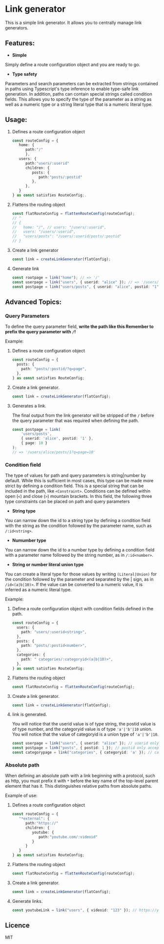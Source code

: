 # Link generator

This is a simple link generator. It allows you to centrally manage link
generators.

## Features:

- **Simple**

Simply define a route configuration object and you are ready to go.

- **Type safety**

Parameters and search parameters can be extracted from strings contained in
paths using Typescript's type inference to enable type-safe link generation. In
addition, paths can contain special strings called condition fields. This allows
you to specify the type of the parameter as a string as well as a numeric type
or a string literal type that is a numeric literal type.

## Usage:

1. Defines a route configuration object

   ```ts
   const routeConfig = {
      home: {
         path:"/"
         },
      users: {
         path:"users/:userid"
         children: {
            posts: {
               path:"posts/:postid"
            },
         },
      }
   } as const satisfies RouteConfig;.
   ```

2. Flattens the routing object

   ```ts
   const flatRouteConfig = flattenRouteConfig(routeConfig);
   // ^
   // {
   //   home: "/", // users: "/users/:userid",
   //   users: "/users/:userid",
   //   "users/posts": "/users/:userid/posts/:postid"
   // }
   ```

3. Create a link generator

   ```ts
   const link = createLinkGenerator(flatConfig);
   ```

4. Generate link

   ```ts
   const rootpage = link("home"); // => '/'
   const userpage = link("users", { userid: "alice" }); // => '/users/alice'
   const postpage = link("users/posts", { userid: "alice", postid: "1" }); // => '/users/alice/posts/1'
   ```

## Advanced Topics:

### Query Parameters

To define the query parameter field, **write the path like this Remember to
prefix the query parameter with `/`!**

Example:

1. Defines a route configuration object

   ```ts
   const routeConfig = {
     posts: {
       path: "posts/:postid/?q=page",
     },
   } as const satisfies RouteConfig;
   ```

2. Create a link generator.

   ```ts
   const link = createLinkGenerator(flatConfig);
   ```

3. Generates a link.

   The final output from the link generator will be stripped of the `/` before the
   query parameter that was required when defining the path.

    ```ts
    const postpage = link(
    	'users/posts',
    	{ userid: 'alice', postid: '1' },
    	{ page: 10 }
    );
    // => '/users/alice/posts/1?q=page=10'
    ```

### Condition field

The type of values for path and query parameters is string|number by default.
While this is sufficient in most cases, this type can be made more strict by
defining a condition field. This is a special string that can be included in the
path, like `<Constraint>`. Conditions can be defined within open (`<`) and close
(`>`) mountain brackets. In this field, the following three type constraints can
be placed on path and query parameters

- **String type**

You can narrow down the id to a string type by defining a condition field with
the string as the condition followed by the parameter name, such as
`/:id<string>`.

- **Numumber type**

You can narrow down the id to a number type by defining a condition field with a
parameter name followed by the string number, as in `/:id<number>`.

- **String or number literal union type**

You can create a literal type for those values by writing `(Literal|Union)` for
the condition followed by the parameter and separated by the | sign, as in
`/id<(a|b|10)>`. If the value can be converted to a numeric value, it is
inferred as a numeric literal type.

Example:

1. Define a route configuration object with condition fields defined in the
   path.

   ```ts
   const routeConfig = {
     users: {
       path: "users/:userid<string>",
     },
     posts: {
       path: "posts/:postid<number>",
     },
     categories: {
       path: " categories/:categoryid<(a|b|10)>",
     },
   } as const satisfies RouteConfig;
   ```

2. Flattens the routing object

   ```ts
   const flatRouteConfig = flattenRouteConfig(routeConfig);
   ```

3. Create a link generator.

   ```ts
   const link = createLinkGenerator(flatConfig);
   ```

4. link is generated.

   You will notice that the userid value is of type string, the postid value is of
   type number, and the categoryid value is of type `'a'|'b'|10` union. You will
   notice that the value of categoryid is a union type of `'a'|'b'|10`.

    ```ts
    const userpage = link("users", { userid: "alice" }); // userid only accept string type!
    const postpage = link("posts", { postid: 1 }); // postid only accept number type!
    const categorypage = link("categories", { categoryid: 'a' }); // categoryid only accept 'a' or 'b' or 10!
    ```

### Absolute path

When defining an absolute path with a link beginning with a protocol, such as
http, you must prefix it with `*` before the key name of the top-level parent
element that has it. This distinguishes relative paths from absolute paths.

Example of use:

1. Defines a route configuration object

   ```ts
   const routeConfig = {
      "*external": {
         path:"https://"
         children: {
            youtube: {
               path:"youtube.com/:videoid"
            }
         }
      }
   } as const satisfies RouteConfig;
   ```

2. Flattens the routing object

   ```ts
   const flatRouteConfig = flattenRouteConfig(routeConfig);
   ```

3. Create a link generator.

   ```ts
   const link = createLinkGenerator(flatConfig);
   ```

4. Generate links.

   ```ts
   const youtubeLink = link("users", { videoid: "123" }); // https://youtube.com/123
   ```

## Licence

MIT
